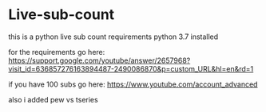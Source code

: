 # Live-sub-count
this is a python live sub count
requirements python 3.7 installed

for the requirements go here: https://support.google.com/youtube/answer/2657968?visit_id=636857276163894487-2490086870&p=custom_URL&hl=en&rd=1

if you have 100 subs go here: https://www.youtube.com/account_advanced


also i added pew vs tseries
